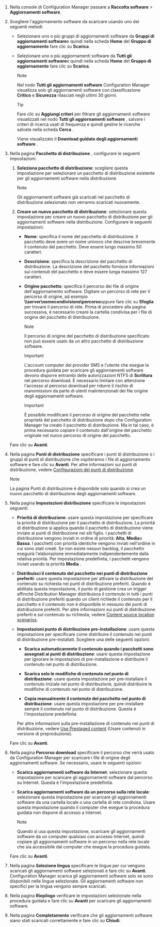 1.  Nella console di Configuration Manager passare a **Raccolta software** > **Aggiornamenti software**.  

2.  Scegliere l'aggiornamento software da scaricare usando uno dei seguenti metodi:  

    -   Selezionare uno o più gruppi di aggiornamenti software da **Gruppi di aggiornamenti software**e quindi nella scheda **Home** del **Gruppo di aggiornamento** fare clic su **Scarica**.  

    -   Selezionare uno o più aggiornamenti software da **Tutti gli aggiornamenti software**e quindi nella scheda **Home** del **Gruppo di aggiornamento** fare clic su **Scarica**.  

        > [!NOTE]  
        >  Nel nodo **Tutti gli aggiornamenti software** Configuration Manager visualizza solo gli aggiornamenti software con classificazione **Critico** e **Sicurezza** rilasciati negli ultimi 30 giorni.  

        > [!TIP]  
        >  Fare clic su **Aggiungi criteri** per filtrare gli aggiornamenti software visualizzati nel nodo **Tutti gli aggiornamenti software** , salvare i criteri di ricerca usati di frequenza e quindi gestire le ricerche salvate nella scheda **Cerca** .  

         Viene visualizzato il **Download guidato degli aggiornamenti software** .  

3.  Nella pagina **Pacchetto di distribuzione** , configurare le seguenti impostazioni:  

    1.  **Seleziona pacchetto di distribuzione**: scegliere questa impostazione per selezionare un pacchetto di distribuzione esistente per gli aggiornamenti software nella distribuzione.  

        > [!NOTE]  
        >  Gli aggiornamenti software già scaricati nel pacchetto di distribuzione selezionato non verranno scaricati nuovamente.  

    2.  **Creare un nuovo pacchetto di distribuzione**: selezionare questa impostazione per creare un nuovo pacchetto di distribuzione per gli aggiornamenti software nella distribuzione. Configurare le seguenti impostazioni:  

        -   **Nome**: specifica il nome del pacchetto di distribuzione. Il pacchetto deve avere un nome univoco che descrive brevemente il contenuto del pacchetto.  Deve essere lungo massimo 50 caratteri.  

        -   **Descrizione**: specifica la descrizione del pacchetto di distribuzione. La descrizione del pacchetto fornisce informazioni sui contenuti del pacchetto e deve essere lunga massimo 127 caratteri.  

        -   **Origine pacchetto**: specifica il percorso dei file di origine dell'aggiornamento software. Digitare un percorso di rete per il percorso di origine, ad esempio **\\\server\nomecondivisione\percorso**oppure fare clic su **Sfoglia** per trovare il percorso di rete. Prima di procedere alla pagina successiva, è necessario creare la cartella condivisa per i file di origine del pacchetto di distribuzione.  

            > [!NOTE]  
            >  Il percorso di origine del pacchetto di distribuzione specificato non può essere usato da un altro pacchetto di distribuzione software.  

            > [!IMPORTANT]  
            >  L'account computer del provider SMS e l'utente che esegue la procedura guidata per scaricare gli aggiornamenti software devono disporre entrambi delle autorizzazioni NTFS di **Scrittura** nel percorso download. È necessario limitare con attenzione l'accesso al percorso download per ridurre il rischio di manomissioni da parte di utenti malintenzionati dei file origine degli aggiornamenti software.  

            > [!IMPORTANT]  
            >  È possibile modificare il percorso di origine del pacchetto nelle proprietà del pacchetto di distribuzione dopo che Configuration Manager ha creato il pacchetto di distribuzione. Ma in tal caso, è prima necessario copiare il contenuto dall'origine del pacchetto originale nel nuovo percorso di origine del pacchetto.  

     Fare clic su **Avanti**.  

4.  Nella pagina **Punti di distribuzione** specificare i punti di distribuzione o i gruppi di punti di distribuzione che ospiteranno i file di aggiornamento software e fare clic su **Avanti**. Per altre informazioni sui punti di distribuzione, vedere [Configurazioni dei punti di distribuzione](../../core/servers/deploy/configure/install-and-configure-distribution-points.md#bkmk_configs).  

    > [!NOTE]  
    >  La pagina Punti di distribuzione è disponibile solo quando si crea un nuovo pacchetto di distribuzione degli aggiornamenti software.  

6.  Nella pagina **Impostazioni distribuzione** specificare le impostazioni seguenti:  

    -   **Priorità di distribuzione**: usare questa impostazione per specificare la priorità di distribuzione per il pacchetto di distribuzione. La priorità di distribuzione si applica quando il pacchetto di distribuzione viene inviato ai punti di distribuzione nei siti figlio. I pacchetti di distribuzione vengono inviati in ordine di priorità: **Alta**, **Media**o **Bassa**. I pacchetti con priorità identiche vengono inviati nell'ordine in cui sono stati creati. Se non esiste nessun backlog, il pacchetto eseguirà l'elaborazione immediatamente indipendentemente dalla relativa priorità. Per impostazione predefinita, i pacchetti vengono inviati usando la priorità **Media** .  

    -   **Distribuisci il contenuto del pacchetto nei punti di distribuzione preferiti**: usare questa impostazione per attivare la distribuzione del contenuto su richiesta nei punti di distribuzione preferiti. Quando è abilitata questa impostazione, il punto di gestione crea un trigger affinché Distribution Manager distribuisca il contenuto in tutti i punti di distribuzione preferiti quando un client richiede il contenuto per il pacchetto e il contenuto non è disponibile in nessuno dei punti di distribuzione preferiti. Per altre informazioni sui punti di distribuzione preferiti e sul contenuto su richiesta, vedere [Content source location scenarios](../../core/plan-design/hierarchy/content-source-location-scenarios.md).  

    -   **Impostazioni punto di distribuzione pre-installazione**: usare questa impostazione per specificare come distribuire il contenuto nei punti di distribuzione pre-installati. Scegliere una delle seguenti opzioni:  

        -   **Scarica automaticamente il contenuto quando i pacchetti sono assegnati ai punti di distribuzione**: usare questa impostazione per ignorare le impostazioni di pre-installazione e distribuire il contenuto nel punto di distribuzione.  

        -   **Scarica solo le modifiche di contenuto nel punto di distribuzione**: usare questa impostazione per pre-installare il contenuto iniziale nel punto di distribuzione, quindi distribuire le modifiche di contenuto nel punto di distribuzione.  

        -   **Copia manualmente il contenuto del pacchetto nel punto di distribuzione**: usare questa impostazione per pre-installare sempre il contenuto nel punto di distribuzione. Questa è l'impostazione predefinita.  

         Per altre informazioni sulla pre-installazione di contenuto nei punti di distribuzione, vedere [Use Prestaged content](../../core/servers/deploy/configure/deploy-and-manage-content.md#bkmk_prestage) (Usare contenuti in versione di preproduzione).  

     Fare clic su **Avanti**.  

6.  Nella pagina **Percorso download** specificare il percorso che verrà usato da Configuration Manager per scaricare i file di origine degli aggiornamenti software. Se necessario, usare le seguenti opzioni:  

    -   **Scarica aggiornamenti software da Internet**: selezionare questa impostazione per scaricare gli aggiornamenti software dal percorso su Internet. Questa è l'impostazione predefinita.  

    -   **Scarica aggiornamenti software da un percorso sulla rete locale**: selezionare questa impostazione per scaricare gli aggiornamenti software da una cartella locale o una cartella di rete condivisa. Usare questa impostazione quando il computer che esegue la procedura guidata non dispone di accesso a Internet.  

        > [!NOTE]  
        >  Quando si usa questa impostazione, scaricare gli aggiornamenti software da un computer qualsiasi con accesso Internet, quindi copiare gli aggiornamenti software in un percorso nella rete locale che sia accessibile dal computer che esegue la procedura guidata.  

     Fare clic su **Avanti**.  

7.  Nella pagina **Selezione lingua** specificare le lingue per cui vengono scaricati gli aggiornamenti software selezionati e fare clic su **Avanti**. Configuration Manager scarica gli aggiornamenti software solo se sono disponibili nelle lingue selezionate. Gli aggiornamenti software non specifici per la lingua vengono sempre scaricati.  

8. Nella pagina **Riepilogo** verificare le impostazioni selezionate nella procedura guidata e fare clic su **Avanti** per scaricare gli aggiornamenti software.  

9. Nella pagina **Completamento** verificare che gli aggiornamenti software siano stati scaricati correttamente e fare clic su **Chiudi**.  


<!--HONumber=Nov16_HO1-->



